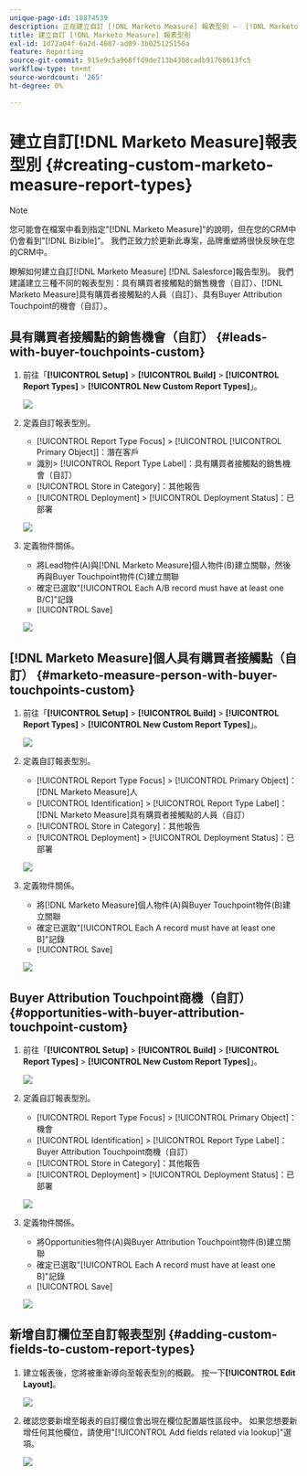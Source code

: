 ```yaml
---
unique-page-id: 18874539
description: 正在建立自訂 [!DNL Marketo Measure] 報表型別 —  [!DNL Marketo Measure]
title: 建立自訂 [!DNL Marketo Measure] 報表型別
exl-id: 1d72a04f-6a2d-4607-ad09-3b025125156a
feature: Reporting
source-git-commit: 915e9c5a968ffd9de713b4308cadb91768613fc5
workflow-type: tm+mt
source-wordcount: '265'
ht-degree: 0%

---
```


# 建立自訂[!DNL Marketo Measure]報表型別 {#creating-custom-marketo-measure-report-types}

>[!NOTE]
>
>您可能會在檔案中看到指定&quot;[!DNL Marketo Measure]&quot;的說明，但在您的CRM中仍會看到&quot;[!DNL Bizible]&quot;。 我們正致力於更新此專案，品牌重塑將很快反映在您的CRM中。

瞭解如何建立自訂[!DNL Marketo Measure] [!DNL Salesforce]報告型別。 我們建議建立三種不同的報表型別：具有購買者接觸點的銷售機會（自訂）、[!DNL Marketo Measure]具有購買者接觸點的人員（自訂）、具有Buyer Attribution Touchpoint的機會（自訂）。

## 具有購買者接觸點的銷售機會（自訂） {#leads-with-buyer-touchpoints-custom}

1. 前往「**[!UICONTROL Setup]** > **[!UICONTROL Build]** > **[!UICONTROL Report Types]** > **[!UICONTROL New Custom Report Types]**」。

   ![](assets/1.png)

1. 定義自訂報表型別。

   * [!UICONTROL Report Type Focus] > [!UICONTROL [!UICONTROL Primary Object]]：潛在客戶
   * 識別> [!UICONTROL Report Type Label]：具有購買者接觸點的銷售機會（自訂）
   * [!UICONTROL Store in Category]：其他報告
   * [!UICONTROL Deployment] > [!UICONTROL Deployment Status]：已部署

   ![](assets/2.png)

1. 定義物件關係。

   * 將Lead物件(A)與[!DNL Marketo Measure]個人物件(B)建立關聯，然後再與Buyer Touchpoint物件(C)建立關聯
   * 確定已選取&quot;[!UICONTROL Each A/B record must have at least one B/C]&quot;記錄
   * [!UICONTROL Save]

   ![](assets/3.png)

## [!DNL Marketo Measure]個人具有購買者接觸點（自訂） {#marketo-measure-person-with-buyer-touchpoints-custom}

1. 前往「**[!UICONTROL Setup]** > **[!UICONTROL Build]** > **[!UICONTROL Report Types]** > **[!UICONTROL New Custom Report Types]**」。

   ![](assets/4.png)

1. 定義自訂報表型別。

   * [!UICONTROL Report Type Focus] > [!UICONTROL Primary Object]： [!DNL Marketo Measure]人
   * [!UICONTROL Identification] > [!UICONTROL Report Type Label]： [!DNL Marketo Measure]具有購買者接觸點的人員（自訂）
   * [!UICONTROL Store in Category]：其他報告
   * [!UICONTROL Deployment] > [!UICONTROL Deployment Status]：已部署

   ![](assets/5.png)

1. 定義物件關係。

   * 將[!DNL Marketo Measure]個人物件(A)與Buyer Touchpoint物件(B)建立關聯
   * 確定已選取&quot;[!UICONTROL Each A record must have at least one B]&quot;記錄
   * [!UICONTROL Save]

   ![](assets/6.png)

## Buyer Attribution Touchpoint商機（自訂） {#opportunities-with-buyer-attribution-touchpoint-custom}

1. 前往「**[!UICONTROL Setup]** > **[!UICONTROL Build]** > **[!UICONTROL Report Types]** > **[!UICONTROL New Custom Report Types]**」。

   ![](assets/7.png)

1. 定義自訂報表型別。

   * [!UICONTROL Report Type Focus] > [!UICONTROL Primary Object]：機會
   * [!UICONTROL Identification] > [!UICONTROL Report Type Label]：Buyer Attribution Touchpoint商機（自訂）
   * [!UICONTROL Store in Category]：其他報告
   * [!UICONTROL Deployment] > [!UICONTROL Deployment Status]：已部署

   ![](assets/8.png)

1. 定義物件關係。

   * 將Opportunities物件(A)與Buyer Attribution Touchpoint物件(B)建立關聯
   * 確定已選取&quot;[!UICONTROL Each A record must have at least one B]&quot;記錄
   * [!UICONTROL Save]

   ![](assets/9.png)

## 新增自訂欄位至自訂報表型別 {#adding-custom-fields-to-custom-report-types}

1. 建立報表後，您將被重新導向至報表型別的概觀。 按一下&#x200B;**[!UICONTROL Edit Layout]**。

   ![](assets/10.png)

1. 確認您要新增至報表的自訂欄位會出現在欄位配置屬性區段中。 如果您想要新增任何其他欄位，請使用&quot;[!UICONTROL Add fields related via lookup]&quot;選項。

   ![](assets/11.png)
